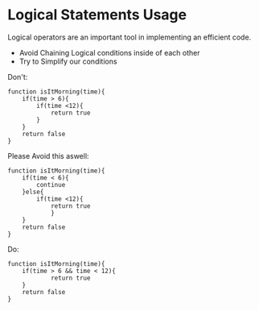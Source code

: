 # Logical Statements Usage

Logical operators are an important tool in implementing an efficient code.


- Avoid Chaining Logical conditions inside of each other
- Try to Simplify our conditions 

Don't: 
```
function isItMorning(time){
    if(time > 6){
        if(time <12){
            return true
        }
    }
    return false
}
```

Please Avoid this aswell:
```
function isItMorning(time){
    if(time < 6){
        continue
    }else{
        if(time <12){
            return true
            }
    }
    return false
}
```

Do:
```
function isItMorning(time){
    if(time > 6 && time < 12){
            return true
    }
    return false
}
```